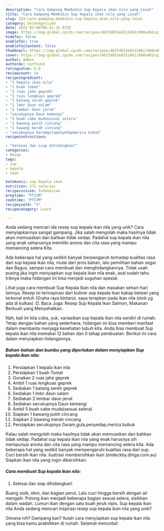 ```yaml
---
description: "Cara Gampang Membikin Sup kepala ikan nila yang Lezat"
title: "Cara Gampang Membikin Sup kepala ikan nila yang Lezat"
slug: 324-cara-gampang-membikin-sup-kepala-ikan-nila-yang-lezat
category: Uncategorized
date: 2022-03-06T06:41:15.075Z
image: https://img-global.cpcdn.com/recipes/4b2fd652e92124b2/680x482cq70/sup-kepala-ikan-nila-foto-resep-utama.jpg
hideToc: false
enableToc: true
enableTocContent: false
thumbnail: https://img-global.cpcdn.com/recipes/4b2fd652e92124b2/680x482cq70/sup-kepala-ikan-nila-foto-resep-utama.jpg
cover: https://img-global.cpcdn.com/recipes/4b2fd652e92124b2/680x482cq70/sup-kepala-ikan-nila-foto-resep-utama.jpg
author: Admin
authorAv: notfound
ratingvalue: 4.8
reviewcount: 14
recipeingredient:
- "1 kepala ikan nila"
- "1 buah Tomat"
- "2 ruas jahe geprek"
- "1 ruas lengkuas geprek"
- "1 batang sereh geprek"
- "1 lmbr daun salam"
- "2 lembar daun jeruk"
- "secukupnya Daun kemangi"
- "5 buah cabe mudasesuai selera"
- "1 bawang putih cincang"
- "2 bawang merah cincang"
- "secukupnya Garamgulapenyedapmerica bubuk"
recipeinstructions:

- "Selesai dan siap dihidangkan!"
categories:
- Resep
tags:
- sup
- kepala
- ikan

katakunci: sup kepala ikan 
nutrition: 271 calories
recipecuisine: Indonesian
preptime: "PT22M"
cooktime: "PT57M"
recipeyield: "3"
recipecategory: Lunch

---
```





Anda sedang mencari ide resep sup kepala ikan nila yang unik? Cara menyiapkannya sangat gampang. Jika salah mengolah maka hasilnya tidak akan memuaskan dan bahkan tidak sedap. Padahal sup kepala ikan nila yang enak seharusnya memiliki aroma dan cita rasa yang mampu memancing selera Kita.





Ada beberapa hal yang sedikit banyak berpengaruh terhadap kualitas rasa dari sup kepala ikan nila, mulai dari jenis bahan, lalu pemilihan bahan segar dan Bagus, sampai cara membuat dan menghidangkannya. Tidak usah pusing jika ingin menyiapkan sup kepala ikan nila enak,      asal sudah tahu triknya maka hidangan ini bisa menjadi suguhan spesial.














Lihat juga cara membuat Sup Kepala Ikan nila dan masakan sehari-hari lainnya. Resep ini terinspirasi dari kuliner sop kepala ikan kakap betawi yang terkenal entuh (Graha raya bintaro). saya terapkan pada ikan nila (stok yg ada di kulkas) :D. Baca Juga: Resep Sup Kepala Ikan Salmon, Makanan Berkuah yang Menyehatkan.






Nah, kali ini kita coba, yuk, variasikan sup kepala ikan nila sendiri di rumah. Tetap dengan bahan yang sederhana, hidangan ini bisa memberi manfaat dalam membantu menjaga kesehatan tubuh kita. Anda bisa membuat Sup kepala ikan nila memakai 12 bahan dan 0 tahap pembuatan. Berikut ini cara dalam menyiapkan hidangannya.

<!--inarticleads1-->

##### Bahan-bahan dan bumbu yang diperlukan dalam menyiapkan Sup kepala ikan nila:

1. Persiapkan 1 kepala ikan nila
1. Persiapkan 1 buah Tomat
1. Gunakan 2 ruas jahe geprek
1. Ambil 1 ruas lengkuas geprek
1. Sediakan 1 batang sereh geprek
1. Sediakan 1 lmbr daun salam
1. Sediakan 2 lembar daun jeruk
1. Sediakan secukupnya Daun kemangi
1. Ambil 5 buah cabe muda(sesuai selera)
1. Siapkan 1 bawang putih cincang
1. Siapkan 2 bawang merah cincang
1. Persiapkan secukupnya Garam,gula,penyedap,merica bubuk


Kalau salah mengolah maka hasilnya tidak akan memuaskan dan bahkan tidak sedap. Padahal sup kepala ikan nila yang enak harusnya sih mempunyai aroma dan cita rasa yang mampu memancing selera kita. Ada beberapa hal yang sedikit banyak mempengaruhi kualitas rasa dari sup. Cuci bersih ikan nila. ilustrasi membersihkan ikan (ondeckby.dinga.com.au) Siapkan ikan nila yang ingin dibersihkan. 

<!--inarticleads2-->

##### Cara membuat Sup kepala ikan nila:


1. Selesai dan siap dihidangkan!

Buang sisik, ekor, dan bagian perut. Lalu cuci hingga bersih dengan air mengalir. Potong ikan menjadi beberapa bagian sesuai selera, sisihkan dalam wadah. Lumuri ikan dengan satu buah jeruk nipis. Sup kepala ikan nila Anda sedang mencari inspirasi resep sup kepala ikan nila yang unik? 

Gimana nih? Gampang kan? Itulah cara menyiapkan sup kepala ikan nila yang bisa kamu praktikkan di rumah. Selamat mencoba!
